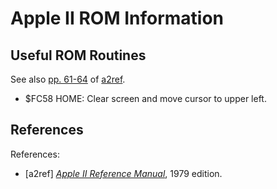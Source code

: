 Apple II ROM Information
========================


Useful ROM Routines
-------------------

See also [pp. 61-64][a2ref-61] of [a2ref].

- $FC58 HOME: Clear screen and move cursor to upper left.


References
----------

References:
- \[a2ref] [_Apple II Reference Manual_][a2ref], 1979 edition.


<!-------------------------------------------------------------------->
[a2ref-61]: https://archive.org/details/Apple_II_Reference_Manual_1979_Apple/page/n71/mode/1up
[a2ref]: https://archive.org/details/Apple_II_Reference_Manual_1979_Apple

